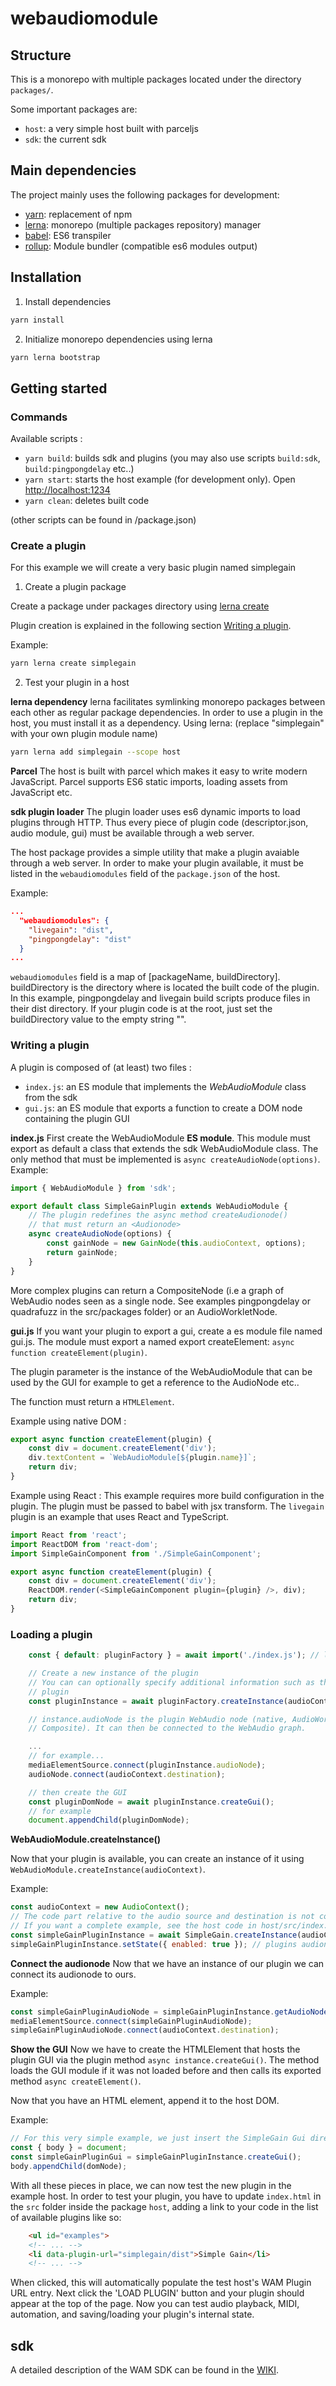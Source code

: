 # webaudiomodule

## Structure

This is a monorepo with multiple packages located under the directory `packages/`.

Some important packages are:
- `host`: a very simple host built with parceljs
- `sdk`: the current sdk

## Main dependencies

The project mainly uses the following packages for development:
- [yarn](https://www.npmjs.com/package/yarn): replacement of npm
- [lerna](https://www.npmjs.com/package/lerna): monorepo (multiple packages repository) manager
- [babel](https://www.npmjs.com/package/@babel/core): ES6 transpiler
- [rollup](https://www.npmjs.com/package/rollup): Module bundler (compatible es6 modules output)

## Installation

1. Install dependencies

```sh
yarn install
```

2. Initialize monorepo dependencies using lerna

```sh
yarn lerna bootstrap
```

## Getting started

### Commands

Available scripts :

- `yarn build`: builds sdk and plugins (you may also use scripts `build:sdk`, `build:pingpongdelay` etc..)
- `yarn start`: starts the host example (for development only). Open [http://localhost:1234](http://localhost:1234)
- `yarn clean`: deletes built code

(other scripts can be found in /package.json)

### Create a plugin

For this example we will create a very basic plugin named simplegain

1. Create a plugin package

Create a package under packages directory using [lerna create](https://github.com/lerna/lerna/tree/master/commands/create)

Plugin creation is explained in the following section [Writing a plugin](#writing-a-plugin).

Example:
```sh
yarn lerna create simplegain
```

2. Test your plugin in a host

__lerna dependency__
lerna facilitates symlinking monorepo packages between each other as regular package dependencies.
In order to use a plugin in the host, you must install it as a dependency.
Using lerna:
(replace "simplegain" with your own plugin module name)
```sh
yarn lerna add simplegain --scope host
```

__Parcel__
The host is built with parcel which makes it easy to write modern JavaScript.
Parcel supports ES6 static imports, loading assets from JavaScript etc.

__sdk plugin loader__
The plugin loader uses es6 dynamic imports to load plugins through HTTP.
Thus every piece of plugin code (descriptor.json, audio module, gui) must be available through a web server.

The host package provides a simple utility that make a plugin avaiable through a web server.
In order to make your plugin available, it must be listed in the `webaudiomodules` field of the `package.json` of the host.

Example:
```json
...
  "webaudiomodules": {
    "livegain": "dist",
    "pingpongdelay": "dist"
  }
...
```

`webaudiomodules` field is a map of [packageName, buildDirectory].
buildDirectory is the directory where is located the built code of the plugin.
In this example, pingpongdelay and livegain build scripts produce files in their dist directory.
If your plugin code is at the root, just set the buildDirectory value to the empty string "".

### Writing a plugin

A plugin is composed of (at least) two files :
- `index.js`: an ES module that implements the _WebAudioModule_ class from the sdk
- `gui.js`: an ES module that exports a function to create a DOM node containing the plugin GUI


__index.js__
First create the WebAudioModule **ES module**.
This module must export as default a class that extends the sdk WebAudioModule class.
The only method that must be implemented is `async createAudioNode(options)`.
Example:
```js
import { WebAudioModule } from 'sdk';

export default class SimpleGainPlugin extends WebAudioModule {
	// The plugin redefines the async method createAudionode()
	// that must return an <Audionode>
	async createAudioNode(options) {
		const gainNode = new GainNode(this.audioContext, options);
		return gainNode;
	}
}
```
More complex plugins can return a CompositeNode (i.e a graph of WebAudio nodes seen as a single node. See examples pingpongdelay or quadrafuzz in the src/packages folder) or an AudioWorkletNode.

__gui.js__
If you want your plugin to export a gui, create a es module file named gui.js.
The module must export a named export createElement: `async function createElement(plugin)`.

The plugin parameter is the instance of the WebAudioModule that can be used by the GUI for example
to get a reference to the AudioNode etc..

The function must return a `HTMLElement`.

Example using native DOM :
```js
export async function createElement(plugin) {
	const div = document.createElement('div');
	div.textContent = `WebAudioModule[${plugin.name}]`;
	return div;
}
```

Example using React :
This example requires more build configuration in the plugin. The plugin must be passed to babel with jsx transform.
The `livegain` plugin is an example that uses React and TypeScript.

```js
import React from 'react';
import ReactDOM from 'react-dom';
import SimpleGainComponent from './SimpleGainComponent';

export async function createElement(plugin) {
	const div = document.createElement('div');
    ReactDOM.render(<SimpleGainComponent plugin={plugin} />, div);
    return div;
}
```

### Loading a plugin
```js
    const { default: pluginFactory } = await import('./index.js'); // load main plugin file

	// Create a new instance of the plugin
	// You can can optionally specify additional information such as the initial state of the
	// plugin
	const pluginInstance = await pluginFactory.createInstance(audioContext, {});

	// instance.audioNode is the plugin WebAudio node (native, AudioWorklet or
	// Composite). It can then be connected to the WebAudio graph.

	...
	// for example...
	mediaElementSource.connect(pluginInstance.audioNode);
	audioNode.connect(audioContext.destination);

	// then create the GUI
	const pluginDomNode = await pluginInstance.createGui();
	// for example
	document.appendChild(pluginDomNode);
```

__WebAudioModule.createInstance()__

Now that your plugin is available, you can create an instance of it using `WebAudioModule.createInstance(audioContext)`.

Example:
```js
const audioContext = new AudioContext();
// The code part relative to the audio source and destination is not covered here.
// If you want a complete example, see the host code in host/src/index.js or host/src/livegain.js
const simpleGainPluginInstance = await SimpleGain.createInstance(audioContext);
simpleGainPluginInstance.setState({ enabled: true }); // plugins audionodes are bypassed by default.
```

__Connect the audionode__
Now that we have an instance of our plugin we can connect its audionode to ours.

Example:
```js
const simpleGainPluginAudioNode = simpleGainPluginInstance.getAudioNode();
mediaElementSource.connect(simpleGainPluginAudioNode);
simpleGainPluginAudioNode.connect(audioContext.destination);
```

__Show the GUI__
Now we have to create the HTMLElement that hosts the plugin GUI via the plugin method `async instance.createGui()`.
The method loads the GUI module if it was not loaded before and then calls its exported method `async createElement()`.


Now that you have an HTML element, append it to the host DOM.

Example:
```js
// For this very simple example, we just insert the SimpleGain Gui directly at the end of the body
const { body } = document;
const simpleGainPluginGui = simpleGainPluginInstance.createGui();
body.appendChild(domNode);
```

With all these pieces in place, we can now test the new plugin in the example host.
In order to test your plugin, you have to update `index.html` in the `src` folder inside the package `host`,
adding a link to your code in the list of available plugins like so:
```html
	<ul id="examples">
	<!-- ... -->
	<li data-plugin-url="simplegain/dist">Simple Gain</li>
	<!-- ... -->
```

When clicked, this will automatically populate the test host's WAM Plugin URL entry. Next click the 'LOAD PLUGIN'
button and your plugin should appear at the top of the page. Now you can test audio playback, MIDI, automation,
and saving/loading your plugin's internal state.

## sdk
A detailed description of the WAM SDK can be found in the [WIKI](https://github.com/53js/webaudiomodule/wiki/SDK-Overview).
